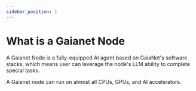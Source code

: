 ```yaml
---
sidebar_position: 1
---
```


# What is a Gaianet Node

A Gaianet Node is a fully-equipped AI agent based on GaiaNet's software stacks, which means user can leverage the node's LLM ability to complete special tasks.

A Gaianet node can run on almost all CPUs, GPUs, and AI accelerators.


